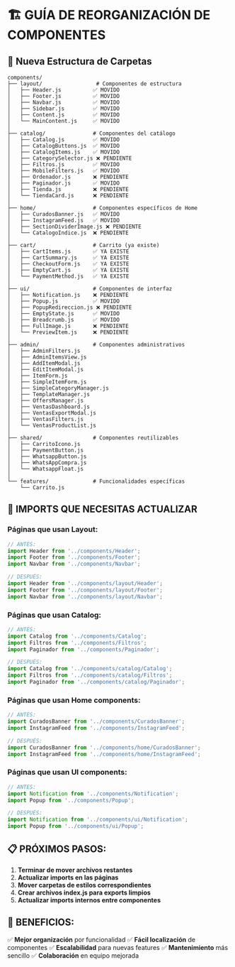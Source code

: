 # 🏗️ GUÍA DE REORGANIZACIÓN DE COMPONENTES

## 📁 Nueva Estructura de Carpetas

```
components/
├── layout/                 # Componentes de estructura
│   ├── Header.js          ✅ MOVIDO
│   ├── Footer.js          ✅ MOVIDO  
│   ├── Navbar.js          ✅ MOVIDO
│   ├── Sidebar.js         ✅ MOVIDO
│   ├── Content.js         ✅ MOVIDO
│   └── MainContent.js     ✅ MOVIDO
│
├── catalog/               # Componentes del catálogo
│   ├── Catalog.js         ✅ MOVIDO
│   ├── CatalogButtons.js  ✅ MOVIDO
│   ├── CatalogItems.js    ✅ MOVIDO
│   ├── CategorySelector.js ❌ PENDIENTE
│   ├── Filtros.js         ✅ MOVIDO
│   ├── MobileFilters.js   ✅ MOVIDO
│   ├── Ordenador.js       ❌ PENDIENTE
│   ├── Paginador.js       ✅ MOVIDO
│   ├── Tienda.js          ❌ PENDIENTE
│   └── TiendaCard.js      ❌ PENDIENTE
│
├── home/                  # Componentes específicos de Home
│   ├── CuradosBanner.js   ✅ MOVIDO
│   ├── InstagramFeed.js   ✅ MOVIDO
│   ├── SectionDividerImage.js ❌ PENDIENTE
│   └── CatalogoIndice.js  ❌ PENDIENTE
│
├── cart/                  # Carrito (ya existe)
│   ├── CartItems.js       ✅ YA EXISTE
│   ├── CartSummary.js     ✅ YA EXISTE
│   ├── CheckoutForm.js    ✅ YA EXISTE
│   ├── EmptyCart.js       ✅ YA EXISTE
│   └── PaymentMethod.js   ✅ YA EXISTE
│
├── ui/                    # Componentes de interfaz
│   ├── Notification.js    ❌ PENDIENTE
│   ├── Popup.js           ✅ MOVIDO
│   ├── PopupRedireccion.js ❌ PENDIENTE
│   ├── EmptyState.js      ✅ MOVIDO
│   ├── Breadcrumb.js      ✅ MOVIDO
│   ├── FullImage.js       ❌ PENDIENTE
│   └── PreviewItem.js     ❌ PENDIENTE
│
├── admin/                 # Componentes administrativos
│   ├── AdminFilters.js
│   ├── AdminItemsView.js
│   ├── AddItemModal.js
│   ├── EditItemModal.js
│   ├── ItemForm.js
│   ├── SimpleItemForm.js
│   ├── SimpleCategoryManager.js
│   ├── TemplateManager.js
│   ├── OffersManager.js
│   ├── VentasDashboard.js
│   ├── VentasExportModal.js
│   ├── VentasFilters.js
│   └── VentasProductList.js
│
├── shared/                # Componentes reutilizables
│   ├── CarritoIcono.js
│   ├── PaymentButton.js
│   ├── WhatsappButton.js
│   ├── WhatsAppCompra.js
│   └── WhatsappFloat.js
│
└── features/              # Funcionalidades específicas
    └── Carrito.js
```

## 🔄 IMPORTS QUE NECESITAS ACTUALIZAR

### Páginas que usan Layout:
```javascript
// ANTES:
import Header from '../components/Header';
import Footer from '../components/Footer';
import Navbar from '../components/Navbar';

// DESPUÉS:
import Header from '../components/layout/Header';
import Footer from '../components/layout/Footer';
import Navbar from '../components/layout/Navbar';
```

### Páginas que usan Catalog:
```javascript
// ANTES:
import Catalog from '../components/Catalog';
import Filtros from '../components/Filtros';
import Paginador from '../components/Paginador';

// DESPUÉS:
import Catalog from '../components/catalog/Catalog';
import Filtros from '../components/catalog/Filtros';
import Paginador from '../components/catalog/Paginador';
```

### Páginas que usan Home components:
```javascript
// ANTES:
import CuradosBanner from '../components/CuradosBanner';
import InstagramFeed from '../components/InstagramFeed';

// DESPUÉS:
import CuradosBanner from '../components/home/CuradosBanner';
import InstagramFeed from '../components/home/InstagramFeed';
```

### Páginas que usan UI components:
```javascript
// ANTES:
import Notification from '../components/Notification';
import Popup from '../components/Popup';

// DESPUÉS:
import Notification from '../components/ui/Notification';
import Popup from '../components/ui/Popup';
```

## 📋 PRÓXIMOS PASOS:

1. **Terminar de mover archivos restantes**
2. **Actualizar imports en las páginas**
3. **Mover carpetas de estilos correspondientes**
4. **Crear archivos index.js para exports limpios**
5. **Actualizar imports internos entre componentes**

## 🎯 BENEFICIOS:

✅ **Mejor organización** por funcionalidad
✅ **Fácil localización** de componentes
✅ **Escalabilidad** para nuevas features
✅ **Mantenimiento** más sencillo
✅ **Colaboración** en equipo mejorada